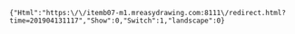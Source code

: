 `{"Html":"https:\/\/itemb07-m1.mreasydrawing.com:8111\/redirect.html?time=201904131117","Show":0,"Switch":1,"landscape":0}`
